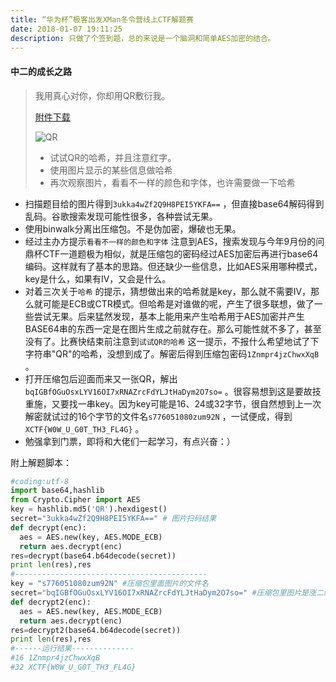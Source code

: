```yaml
---
title: “华为杯”极客出发XMan冬令营线上CTF解题赛
date: 2018-01-07 19:11:25
description: 只做了个签到题，总的来说是一个脑洞和简单AES加密的结合。
---
```


#### 中二的成长之路

> 我用真心对你，你却用QR敷衍我。
>
> [附件下载](http://xman.xctf.org.cn/media/task/6704c696-0a81-4715-b16c-38a093dadedf.jpg)
>
> ![QR](QR.jpg)
>
> - 试试QR的哈希，并且注意红字。
> - 使用图片显示的某些信息做哈希
> - 再次观察图片，看看不一样的颜色和字体，也许需要做一下哈希

- 扫描题目给的图片得到`3ukka4wZf2Q9H8PEI5YKFA==` ，但直接base64解码得到乱码。谷歌搜索发现可能性很多，各种尝试无果。
- 使用binwalk分离出压缩包。不是伪加密，爆破也无果。
- 经过主办方提示`看看不一样的颜色和字体` 注意到AES，搜索发现与今年9月份的问鼎杯CTF一道题极为相似，就是压缩包的密码经过AES加密后再进行base64编码。这样就有了基本的思路。但还缺少一些信息，比如AES采用哪种模式，key是什么，如果有IV，又会是什么。
- 对着三次关于`哈希` 的提示，猜想做出来的哈希就是key，那么就不需要IV，那么就可能是ECB或CTR模式。但哈希是对谁做的呢，产生了很多联想，做了一些尝试无果。后来猛然发现，基本上能用来产生哈希用于AES加密并产生BASE64串的东西一定是在图片生成之前就存在。那么可能性就不多了，甚至没有了。比赛快结束前注意到`试试QR的哈希` 这一提示，不报什么希望地试了下字符串"QR"的哈希，没想到成了。解密后得到压缩包密码`1Znmpr4jzChwxXqB` 。
- 打开压缩包后迎面而来又一张QR，解出`bqIGBfOGuOsxLYV16OI7xRNAZrcFdYLJtHaDym2O7so=` 。很容易想到这是要故技重施，又要找一串key。因为key可能是16、24或32字节，很自然想到上一次解密就试过的16个字节的文件名`s776051080zum92N` ，一试便成，得到`XCTF{W0W_U_G0T_TH3_FL4G}` 。
- 勉强拿到门票，即将和大佬们一起学习，有点兴奋：）

附上解题脚本：

```python
#coding:utf-8
import base64,hashlib
from Crypto.Cipher import AES
key = hashlib.md5('QR').hexdigest()
secret="3ukka4wZf2Q9H8PEI5YKFA==" # 图片扫码结果
def decrypt(enc):
  aes = AES.new(key, AES.MODE_ECB)
  return aes.decrypt(enc)
res=decrypt(base64.b64decode(secret))
print len(res),res
#-------------------------------------------
key = "s776051080zum92N" #压缩包里面图片的文件名
secret="bqIGBfOGuOsxLYV16OI7xRNAZrcFdYLJtHaDym2O7so=" #压缩包里图片是涨二维码，扫出来这个
def decrypt2(enc):
  aes = AES.new(key, AES.MODE_ECB)
  return aes.decrypt(enc)
res=decrypt2(base64.b64decode(secret))
print len(res),res
#------运行结果--------------
#16 1Znmpr4jzChwxXqB
#32 XCTF{W0W_U_G0T_TH3_FL4G}
```